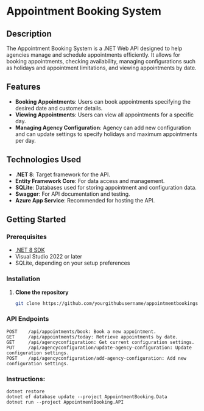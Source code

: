 # Appointment Booking System

## Description
The Appointment Booking System is a .NET Web API designed to help agencies manage and schedule appointments efficiently. It allows for booking appointments, checking availability, managing configurations such as holidays and appointment limitations, and viewing appointments by date.

## Features
- **Booking Appointments**: Users can book appointments specifying the desired date and customer details.
- **Viewing Appointments**: Users can view all appointments for a specific day.
- **Managing Agency Configuration**: Agency can add new configuration and can update settings to specify holidays and maximum appointments per day.

## Technologies Used
- **.NET 8**: Target framework for the API.
- **Entity Framework Core**: For data access and management.
- **SQLite**: Databases used for storing appointment and configuration data.
- **Swagger**: For API documentation and testing.
- **Azure App Service**: Recommended for hosting the API.

## Getting Started

### Prerequisites
- [.NET 8 SDK](https://dotnet.microsoft.com/en-us/download/dotnet/8.0)
- Visual Studio 2022 or later
- SQLite, depending on your setup preferences

### Installation
1. **Clone the repository**
   ```sh
   git clone https://github.com/yourgithubusername/appointmentbookingsystem.git

### API Endpoints
```
POST    /api/appointments/book: Book a new appointment.
GET     /api/appointments/today: Retrieve appointments by date.
GET     /api/agencyconfiguration: Get current configuration settings.
PUT     /api/agencyconfiguration/update-agency-configuration: Update configuration settings.
POST    /api/agencyconfiguration/add-agency-configuration: Add new configuration settings.
```

### Instructions:
```cd appointmentbookingsystem
dotnet restore
dotnet ef database update --project AppointmentBooking.Data
dotnet run --project AppointmentBooking.API
```

